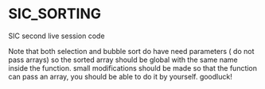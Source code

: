 # SIC_SORTING
SIC second live session code

Note that both selection and bubble sort do have need parameters ( do not pass arrays) so the sorted array should be global with the same name inside the function.
small modifications should be made so that the function can pass an array, you should be able to do it by yourself.
goodluck!
